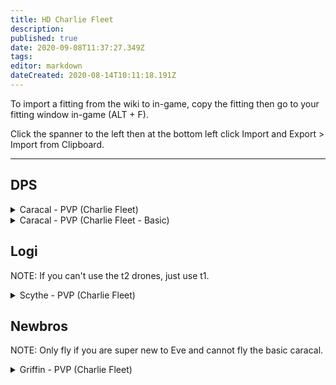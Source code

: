 ```yaml
---
title: HD Charlie Fleet
description: 
published: true
date: 2020-09-08T11:37:27.349Z
tags: 
editor: markdown
dateCreated: 2020-08-14T10:11:18.191Z
---
```


To import a fitting from the wiki to in-game, copy the fitting then go to your fitting window in-game (ALT + F).

Click the spanner to the left then at the bottom left click Import and Export > Import from Clipboard.

---
## DPS

<details>
  <summary>Caracal - PVP (Charlie Fleet)</summary>
[Caracal, Caracal - PVP (Charlie Fleet)]

Damage Control II
Ballistic Control System II
Ballistic Control System II
Ballistic Control System II

50MN Quad LiF Restrained Microwarpdrive
Large Shield Extender II
Large Shield Extender II
Multispectrum Shield Hardener II
Multispectrum Shield Hardener II

Rapid Light Missile Launcher II
Rapid Light Missile Launcher II
Rapid Light Missile Launcher II
Rapid Light Missile Launcher II
Rapid Light Missile Launcher II

Medium EM Shield Reinforcer I
Medium Core Defense Field Extender I
Medium Core Defense Field Extender I


Warrior II x2


Inferno Fury Light Missile x500
Mjolnir Fury Light Missile x500
Nova Fury Light Missile x500
Scourge Fury Light Missile x500
Caldari Navy Inferno Light Missile x500
Caldari Navy Mjolnir Light Missile x500
Caldari Navy Nova Light Missile x500
Caldari Navy Scourge Light Missile x500
Nanite Repair Paste x50
</details>

<details>
  <summary>Caracal - PVP (Charlie Fleet - Basic)</summary>
[Caracal, Caracal - PVP (Charlie Fleet - Basic)]

Damage Control I
Ballistic Control System I
Ballistic Control System I
Mark I Compact Power Diagnostic System

50MN Quad LiF Restrained Microwarpdrive
Large Azeotropic Restrained Shield Extender
Large Azeotropic Restrained Shield Extender
Enduring Multispectrum Shield Hardener
Enduring Multispectrum Shield Hardener

Limited 'Limos' Rapid Light Missile Launcher
Limited 'Limos' Rapid Light Missile Launcher
Limited 'Limos' Rapid Light Missile Launcher
Limited 'Limos' Rapid Light Missile Launcher
Limited 'Limos' Rapid Light Missile Launcher

Medium EM Shield Reinforcer I
Medium Core Defense Field Extender I
Medium Core Defense Field Extender I


Warrior I x2


Inferno Light Missile x1000
Mjolnir Light Missile x1000
Nova Light Missile x1000
Scourge Light Missile x1000
Nanite Repair Paste x50
</details>


## Logi

NOTE: If you can't use the t2 drones, just use t1.

<details>
  <summary>Scythe - PVP (Charlie Fleet)</summary>
[Scythe, Scythe - PVP (Charlie Fleet)]

Damage Control II
Capacitor Power Relay II
Capacitor Power Relay II
Capacitor Power Relay II
Capacitor Power Relay II

50MN Quad LiF Restrained Microwarpdrive
Large F-S9 Regolith Compact Shield Extender
Multispectrum Shield Hardener II
Compact Multispectrum Shield Hardener
Medium Compact Pb-Acid Cap Battery

Medium Murky Compact Remote Shield Booster
Medium Murky Compact Remote Shield Booster
Medium Murky Compact Remote Shield Booster

Medium EM Shield Reinforcer I
Medium Capacitor Control Circuit I
Medium Ancillary Current Router I


Medium Armor Maintenance Bot II x4
Warrior II x1


Nanite Repair Paste x50
</details>


## Newbros

NOTE: Only fly if you are super new to Eve and cannot fly the basic caracal.

<details>
  <summary>Griffin - PVP (Charlie Fleet)</summary>
[Griffin, Griffin - PVP (Charlie Fleet)]

Damage Control I
Micro Auxiliary Power Core I

5MN Quad LiF Restrained Microwarpdrive
Medium Shield Extender I
Compact EM Shield Amplifier
Compulsive Scoped Multispectral ECM
Compulsive Scoped Multispectral ECM

Festival Launcher
Festival Launcher

Small EM Shield Reinforcer I
Small Thermal Shield Reinforcer I
Small Core Defense Field Extender I


Warrior I x1


Copper Firework x100
Sodium Firework x100
</details>